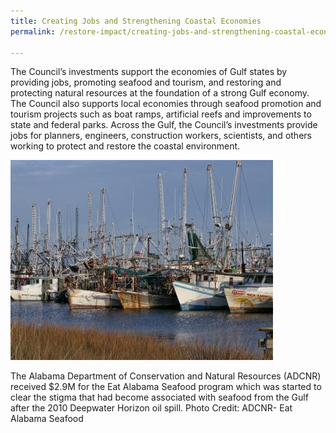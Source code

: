 ```yaml
---
title: Creating Jobs and Strengthening Coastal Economies
permalink: /restore-impact/creating-jobs-and-strengthening-coastal-economies/

---
```

The Council’s investments support the economies of Gulf states by providing jobs, promoting seafood and tourism, and restoring and protecting natural resources at the foundation of a strong Gulf economy. The Council also supports local economies through seafood promotion and tourism projects such as boat ramps, artificial reefs and improvements to state and federal parks. Across the Gulf, the Council’s investments provide jobs for planners, engineers, construction workers, scientists, and others working to protect and restore the coastal environment.


![Shrimp boats](/img/PRDFT-shrimp_boats.jpg-20150624.jpg?itok=WUo13zIl)

The Alabama Department of Conservation and Natural Resources (ADCNR) received $2.9M for the Eat Alabama Seafood program which was started to clear the stigma that had become associated with seafood from the Gulf after the 2010 Deepwater Horizon oil spill. Photo Credit: ADCNR- Eat Alabama Seafood
